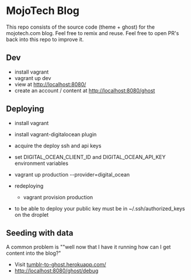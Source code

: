 MojoTech Blog
====
This repo consists of the source code (theme + ghost) for the  mojotech.com blog.
Feel free to remix and reuse. Feel free to open PR's back into this repo to improve it.


## Dev
* install vagrant
* vagrant up dev
* view at [http://localhost:8080/](http://localhost:8080/)
* create an account / content at [http://localhost:8080/ghost](http://localhost:8080/ghost)

## Deploying
* install vagrant
* install vagrant-digitalocean plugin
* acquire the deploy ssh and api keys
* set DIGITAL_OCEAN_CLIENT_ID and DIGITAL_OCEAN_API_KEY environment variables
* vagrant up production --provider=digital_ocean

* redeploying
  * vagrant provision production

* to be able to deploy your public key must be in ~/.ssh/authorized_keys on the droplet

## Seeding with data
A common problem is ""well now that I have it running how can I get content into the blog?"

* Visit [tumblr-to-ghost.herokuapp.com/](http://tumblr-to-ghost.herokuapp.com/‎
)
* [http://localhost:8080/ghost/debug](http://localhost:8080/ghost/debug)
